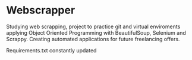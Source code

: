 # Webscrapper
Studying web scrapping, project to practice git and virtual enviroments applying Object Oriented Programming with 
BeautifulSoup, Selenium and Scrappy. Creating automated applications for future freelancing offers. 

Requirements.txt constantly updated

